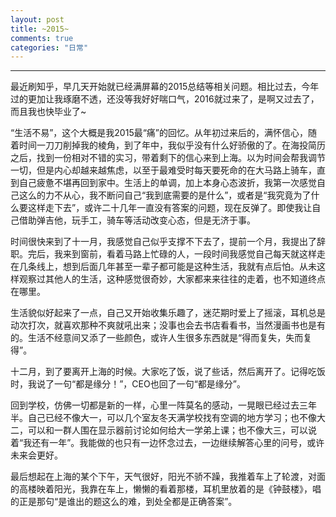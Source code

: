 ```yaml
---
layout: post
title: ~2015~
comments: true
categories: "日常"
---
```


---
最近刷知乎，早几天开始就已经满屏幕的2015总结等相关问题。相比过去，今年过的更加让我琢磨不透，还没等我好好喘口气，2016就过来了，是啊又过去了，而且我也快毕业了~ 

“生活不易”，这个大概是我2015最“痛”的回忆。从年初过来后的，满怀信心，随着时间一刀刀削掉我的棱角，到了年中，我似乎没有什么好骄傲的了。在海投简历之后，找到一份相对不错的实习，带着剩下的信心来到上海。以为时间会帮我调节一切，但是内心却越来越焦虑，以至于最难受时每天要死命的在大马路上骑车，直到自己疲惫不堪再回到家中。生活上的单调，加上本身心态波折，我第一次感觉自己这么的力不从心，我不断问自己“我到底需要的是什么”，或者是“我究竟为了什么要这样走下去”，或许二十几年一直没有答案的问题，现在反弹了。即使我让自己借助弹吉他，玩手工，骑车等活动改变心态，但是无济于事。

时间很快来到了十一月，我感觉自己似乎支撑不下去了，提前一个月，我提出了辞职。完后，我来到窗前，看着马路上忙碌的人，一段时间我感觉自己每天就这样走在几条线上，想到后面几年甚至一辈子都可能是这种生活，我就有点后怕。从未这样观察过其他人的生活，这种感觉很奇妙，大家都来来往往的走着，也不知道终点在哪里。

生活貌似好起来了一点，自己又开始收集乐趣了，迷茫期时爱上了摇滚，耳机总是动次打次，就喜欢那种不爽就吼出来；没事也会去书店看看书，当然漫画书也是有的。生活不经意间又添了一些颜色，或许人生很多东西就是“得而复失，失而复得”。

十二月，到了要离开上海的时候。大家吃了饭，说了些话，然后离开了。记得吃饭时，我说了一句“都是缘分！”，CEO也回了一句“都是缘分”。

回到学校，仿佛一切都是新的一样，心里一阵莫名的感动，一晃眼已经过去三年半。自己已经不像大一，可以几个室友冬天满学校找有空调的地方学习；也不像大二，可以和一群人围在显示器前讨论如何给大一学弟上课；也不像大三，可以说着“我还有一年”。我能做的也只有一边怀念过去，一边继续解答心里的问号，或许未来会更好。

最后想起在上海的某个下午，天气很好，阳光不骄不躁，我推着车上了轮渡，对面的高楼映着阳光，我靠在车上，懒懒的看着那楼，耳机里放着的是《钟鼓楼》，唱的正是那句“是谁出的题这么的难，到处全都是正确答案”。
